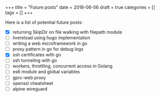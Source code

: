 +++
title = "Future posts"
date = 2018-06-06
draft = true
categories = []
tags = []
+++

Here is a list of potential future posts:

- [X] returning SkipDir on file walking with filepath module
- [ ] livereload using hugo implementation
- [ ] writing a web microframework in go
- [ ] proxy pattern in go for debug logs
- [X] ssh certificates with go
- [ ] ssh tunneling with go
- [ ] workers, throttling, concurrent access in Golang
- [ ] es6 module and global variables
- [ ] gprc-web proxy
- [ ] openssl cheatsheet
- [ ] alpine wireguard
